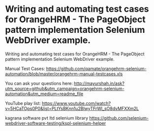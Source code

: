 Writing and automating test cases for OrangeHRM - The PageObject pattern implementation Selenium WebDriver example.
===============

Writing and automating test cases for OrangeHRM - The PageObject pattern implementation Selenium WebDriver example.

Manual Test Cases:
https://github.com/qamate/orangehrm-selenium-automation/blob/master/orangehrm-manual-testcases.xls

You can ask your questions here: http://mayurshah.in/ask?utm_source=github&utm_campaign=orangehrm-selenium-automation&utm_medium=readme_file

YouTube play list:
https://www.youtube.com/watch?v=5HCaTOps0P0&list=PLtYsBKnn1u2BlwyTFrWl_sO8dvMFXXm2L

kagrana software pvt ltd selenium library
https://github.com/selenium-webdriver-software-testing/kspl-selenium-helper
